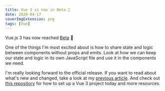 ```yaml
---
title: Vue 3 is now in Beta 🖖
date: 2020-04-17
coverImgExtension: png
tags: [Vue]
---
```


Vue.js 3 has now reached [Beta](https://github.com/vuejs/vue-next) 🥳

One of the things I'm most excited about is how to share state and logic between components without props and emits. Look at how we can keep our state and logic in its own JavaScript file and use it in the components we need.

<ImgWithZoom src="./assets/vue-3-beta.png" alt="Composition API"/>

I'm really looking forward to the official release. If you want to read about what's new and changed, take a look at my [previous article](https://dev.to/gautemeekolsen/vue-3-is-coming-3icj). And check out [this repository](https://github.com/gautemo/vue-3-playground) for how to set up a Vue 3 project today and more resources.